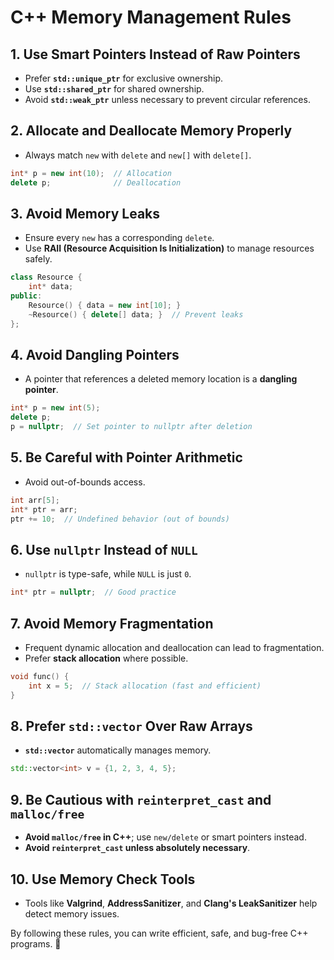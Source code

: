 # C++ Memory Management Rules

## 1. Use Smart Pointers Instead of Raw Pointers
- Prefer **`std::unique_ptr`** for exclusive ownership.
- Use **`std::shared_ptr`** for shared ownership.
- Avoid **`std::weak_ptr`** unless necessary to prevent circular references.

## 2. Allocate and Deallocate Memory Properly
- Always match `new` with `delete` and `new[]` with `delete[]`.

```cpp
int* p = new int(10);  // Allocation
delete p;              // Deallocation
```

## 3. Avoid Memory Leaks
- Ensure every `new` has a corresponding `delete`.
- Use **RAII (Resource Acquisition Is Initialization)** to manage resources safely.

```cpp
class Resource {
    int* data;
public:
    Resource() { data = new int[10]; }
    ~Resource() { delete[] data; }  // Prevent leaks
};
```

## 4. Avoid Dangling Pointers
- A pointer that references a deleted memory location is a **dangling pointer**.

```cpp
int* p = new int(5);
delete p;
p = nullptr;  // Set pointer to nullptr after deletion
```

## 5. Be Careful with Pointer Arithmetic
- Avoid out-of-bounds access.

```cpp
int arr[5];
int* ptr = arr;
ptr += 10;  // Undefined behavior (out of bounds)
```

## 6. Use `nullptr` Instead of `NULL`
- `nullptr` is type-safe, while `NULL` is just `0`.

```cpp
int* ptr = nullptr;  // Good practice
```

## 7. Avoid Memory Fragmentation
- Frequent dynamic allocation and deallocation can lead to fragmentation.
- Prefer **stack allocation** where possible.

```cpp
void func() {
    int x = 5;  // Stack allocation (fast and efficient)
}
```

## 8. Prefer `std::vector` Over Raw Arrays
- **`std::vector`** automatically manages memory.

```cpp
std::vector<int> v = {1, 2, 3, 4, 5};
```

## 9. Be Cautious with `reinterpret_cast` and `malloc/free`
- **Avoid `malloc/free` in C++**; use `new/delete` or smart pointers instead.
- **Avoid `reinterpret_cast` unless absolutely necessary**.

## 10. Use Memory Check Tools
- Tools like **Valgrind**, **AddressSanitizer**, and **Clang's LeakSanitizer** help detect memory issues.

By following these rules, you can write efficient, safe, and bug-free C++ programs. 🚀
